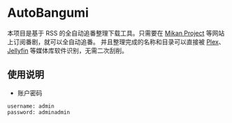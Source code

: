 # AutoBangumi

本项目是基于 RSS 的全自动追番整理下载工具。只需要在 [Mikan Project](https://mikanani.me) 等网站上订阅番剧，就可以全自动追番。
并且整理完成的名称和目录可以直接被 [Plex](https://plex.tv)、[Jellyfin](https://jellyfin.org) 等媒体库软件识别，无需二次刮削。

## 使用说明

- 账户密码
```
username: admin
password: adminadmin
```